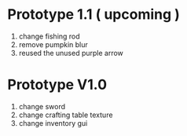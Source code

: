 # Prototype 1.1 ( upcoming )
1. change fishing rod
2. remove pumpkin blur
3. reused the unused purple arrow                      
# Prototype V1.0
1. change sword
2. change crafting table texture
3. change inventory gui
